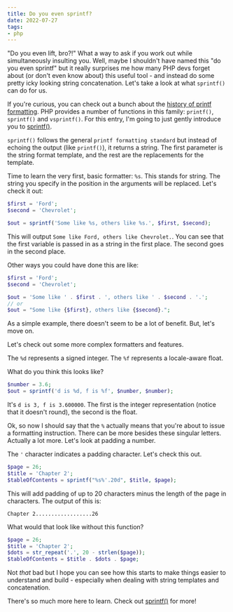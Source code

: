 ```yaml
---
title: Do you even sprintf?
date: 2022-07-27
tags:
- php
---
```

"Do you even lift, bro?!" What a way to ask if you work out while simultaneously insulting you. Well, maybe I shouldn't have named this "do you even sprintf" but it really surprises me how many PHP devs forget about (or don't even know about) this useful tool - and instead do some pretty icky looking string concatenation. Let's take a look at what `sprintf()` can do for us.

<!--more-->

If you're curious, you can check out a bunch about the [history of printf formatting](https://en.wikipedia.org/wiki/Printf_format_string).  PHP provides a number of functions in this family: `printf()`, `sprintf()` and `vsprintf()`.  For this entry, I'm going to just gently introduce you to [sprintf()](https://www.php.net/sprintf).

`sprintf()` follows the general `printf formatting standard` but instead of echoing the output (like `printf()`), it returns a string.  The first parameter is the string format template, and the rest are the replacements for the template.

Time to learn the very first, basic formatter: `%s`. This stands for string. The string you specify in the position in the arguments will be replaced.  Let's check it out:

```php
$first = 'Ford';
$second = 'Chevrolet';

$out = sprintf('Some like %s, others like %s.', $first, $second);
```

This will output `Some like Ford, others like Chevrolet.`. You can see that the first variable is passed in as a string in the first place. The second goes in the second place.  

Other ways you could have done this are like:

```php
$first = 'Ford';
$second = 'Chevrolet';

$out = 'Some like ' . $first . ', others like ' . $second . '.';
// or
$out = "Some like {$first}, others like {$second}.";
```

As a simple example, there doesn't seem to be a lot of benefit.  But, let's move on.

Let's check out some more complex formatters and features.

The `%d` represents a signed integer.  The `%f` represents a locale-aware float.

What do you think this looks like?

```php
$number = 3.6;
$out = sprintf('d is %d, f is %f', $number, $number);
```

It's `d is 3, f is 3.600000`.  The first is the integer representation (notice that it doesn't round), the second is the float.

Ok, so now I should say that the `%` actually means that you're about to issue a formatting instruction.  There can be more besides these singular letters.  Actually a lot more.  Let's look at padding a number.

The `'` character indicates a padding character.  Let's check this out.

```php
$page = 26;
$title = 'Chapter 2';
$tableOfContents = sprintf("%s%'.20d", $title, $page);
```

This will add padding of up to 20 characters minus the length of the page in characters.  The output of this is:

`Chapter 2..................26`

What would that look like without this function?

```php
$page = 26;
$title = 'Chapter 2';
$dots = str_repeat('.', 20 - strlen($page));
$tableOfContents = $title . $dots . $page;
```

Not _that_ bad but I hope you can see how this starts to make things easier to understand and build - especially when dealing with string templates and concatenation.

There's so much more here to learn. Check out [sprintf()](https://www.php.net/sprintf) for more!
